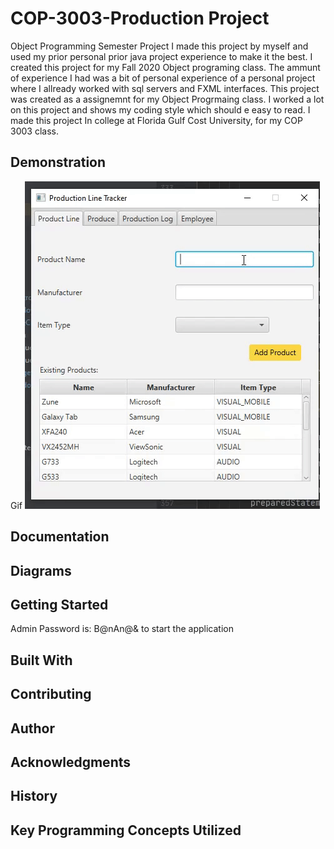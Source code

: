 # COP-3003-Production Project
Object Programming Semester Project
I made this project by myself and used my prior personal prior java project experience to make it the best.
I created this project for my Fall 2020 Object programing class. 
The ammunt of experience I had was a bit of personal experience of a personal project 
where I allready worked with sql servers and FXML interfaces. 
This project was created as a assignemnt for my Object Progrmaing class. 
I worked a lot on this project and shows my coding style which should e easy to read.
I made this project In college at Florida Gulf Cost University, for my COP 3003 class.

## Demonstration
Gif
![alt text](docs/Diagrams/ezgif.gif)

## Documentation

## Diagrams

## Getting Started
Admin Password is: B@nAn@& to start the application

## Built With

## Contributing

## Author

## Acknowledgments

## History


## Key Programming Concepts Utilized
